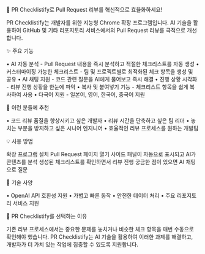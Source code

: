 🚀 PR Checklistify로 Pull Request 리뷰를 혁신적으로 효율화하세요!

PR Checklistify는 개발자를 위한 지능형 Chrome 확장 프로그램입니다. AI 기술을 활용하여 GitHub 및 기타 리포지토리 서비스에서의 Pull Request 리뷰를 극적으로 개선합니다.

✨ 주요 기능

• AI 자동 분석 - Pull Request 내용을 즉시 분석하고 적절한 체크리스트를 자동 생성 • 커스터마이징 가능한 체크리스트 - 팀 및 프로젝트별로 최적화된 체크 항목을 생성 및 공유 • AI 채팅 지원 - 코드 관련 질문을 AI에게 물어보고 즉시 해결 • 진행 상황 시각화 - 리뷰 진행 상황을 한눈에 파악 • 복사 및 붙여넣기 기능 - 체크리스트 항목을 쉽게 복사하여 사용 • 다국어 지원 - 일본어, 영어, 한국어, 중국어 지원

🎯 이런 분들께 추천

• 코드 리뷰 품질을 향상시키고 싶은 개발자 • 리뷰 시간을 단축하고 싶은 팀 리더 • 놓치는 부분을 방지하고 싶은 시니어 엔지니어 • 효율적인 리뷰 프로세스를 원하는 개발팀

💡 사용 방법

확장 프로그램 설치
Pull Request 페이지 열기
사이드 패널이 자동으로 표시되고 AI가 콘텐츠를 분석
생성된 체크리스트를 확인하면서 리뷰 진행
궁금한 점이 있으면 AI 채팅으로 질문

🔧 기술 사양

• OpenAI API 호환성 지원 • 가볍고 빠른 동작 • 안전한 데이터 처리 • 주요 리포지토리 서비스 지원

🌟 PR Checklistify를 선택하는 이유

기존 리뷰 프로세스에서는 중요한 문제를 놓치거나 비슷한 체크 항목을 매번 수동으로 확인해야 했습니다. PR Checklistify는 AI 기술을 활용하여 이러한 과제를 해결하고, 개발자가 더 가치 있는 작업에 집중할 수 있도록 지원합니다.

